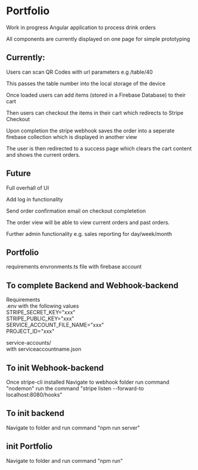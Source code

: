 # Portfolio

Work in progress Angular application to process drink orders    

All components are currently displayed on one page for simple prototyping  

## Currently:  

Users can scan QR Codes with url parameters e.g /table/40  

This passes the table number into the local storage of the device  

Once loaded users can add items (stored in a Firebase Database) to their cart 

Then users can checkout the items in their cart which redirects to Stripe Checkout  

Upon completion the stripe webhook saves the order into a seperate firebase collection which is displayed in another view  

The user is then redirected to a success page which clears the cart content and shows the current orders.  


## Future 
Full overhall of UI  

Add log in functionality

Send order confirmation email on checkout completetion 

The order view will be able to view current orders and past orders.

Further admin functionality e.g. sales reporting for day/week/month


## Portfolio
requirements
envronments.ts file with firebase account


## To complete Backend and Webhook-backend

Requirements   
.env with the following values  
STRIPE_SECRET_KEY="xxx"  
STRIPE_PUBLIC_KEY="xxx"  
SERVICE_ACCOUNT_FILE_NAME="xxx"  
PROJECT_ID="xxx"   

service-accounts/  
with serviceaccountname.json  

## To init Webhook-backend
Once stripe-cli installed 
Navigate to webhook folder run command "nodemon"
run the command "stripe listen --forward-to localhost:8080/hooks"

## To init backend
Navigate to folder and run command "npm run server"

## init Portfolio
Navigate to folder and run command "npm run"
